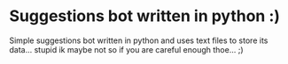 # Suggestions bot written in python :)

Simple suggestions bot written in python and uses text files to store its data... stupid ik maybe not so if you are careful enough thoe... ;)
